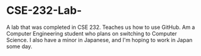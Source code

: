 # CSE-232-Lab-
A lab that was completed in CSE 232. Teaches us how to use GitHub.
Am a Computer Engineering student who plans on switching to Computer Science. I also have a minor in Japanese, and I'm hoping to work in Japan some day.
